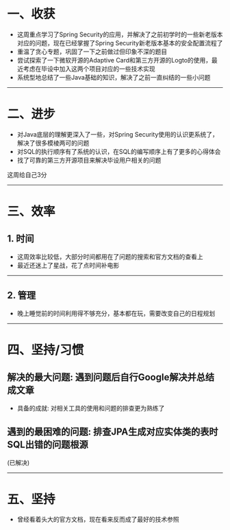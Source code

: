 # 一、收获

- 这周重点学习了Spring Security的应用，并解决了之前初学时的一些新老版本对应的问题，现在已经掌握了Spring Security新老版本基本的安全配置流程了
- 重温了贪心专题，巩固了一下之前做过但印象不深的题目
- 尝试探索了一下微软开源的Adaptive Card和第三方开源的Logto的使用，最近考虑在毕设中加入这两个项目对应的一些技术实现
- 系统型地总结了一些Java基础的知识，解决了之前一直纠结的一些小问题

---









# 二、进步

- 对Java底层的理解更深入了一些，对Spring Security使用的认识更系统了，解决了很多模棱两可的问题
- 对SQL的执行顺序有了系统的认识，在SQL的编写顺序上有了更多的心得体会
- 找了可靠的第三方开源项目来解决毕设用户相关的问题

这周给自己3分

---















# 三、效率



## 1. 时间

- 这周效率比较低，大部分时间都用在了问题的搜索和官方文档的查看上
- 最近还迷上了星战，花了点时间补电影

---







## 2. 管理

- 晚上睡觉前的时间利用得不够充分，基本都在玩，需要改变自己的日程规划

---















# 四、坚持/习惯



## 解决的最大问题: 遇到问题后自行Google解决并总结成文章

- 具备的成就: 对相关工具的使用和问题的排查更为熟练了



## 遇到的最困难的问题: 排查JPA生成对应实体类的表时SQL出错的问题根源

(已解决)

---



















# 五、坚持

- 曾经看着头大的官方文档，现在看来反而成了最好的技术参照

